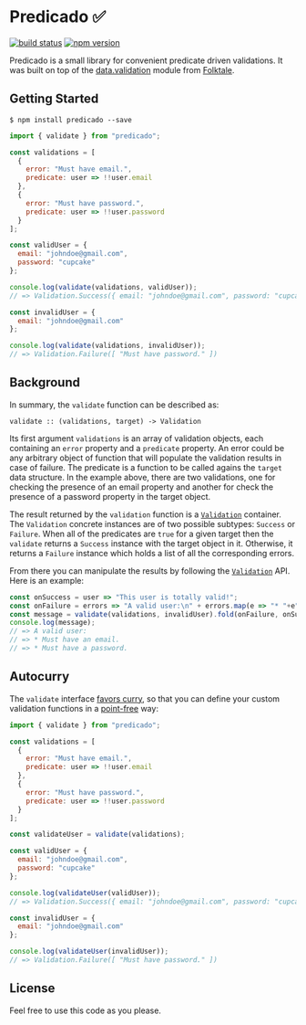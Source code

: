 # Predicado ✅ 

[![build status](https://travis-ci.org/vvgomes/predicado.svg?branch=master)](https://travis-ci.org/vvgomes/predicado)
[![npm version](https://img.shields.io/npm/v/predicado.svg)](https://www.npmjs.com/package/predicado)

Predicado is a small library for convenient predicate driven validations. It was built on top of the [data.validation](https://github.com/folktale/data.validation) module from [Folktale](http://folktalejs.org/).

## Getting Started

```
$ npm install predicado --save
```

```javascript
import { validate } from "predicado";

const validations = [
  {
    error: "Must have email.",
    predicate: user => !!user.email
  },
  {
    error: "Must have password.",
    predicate: user => !!user.password
  }
];

const validUser = {
  email: "johndoe@gmail.com",
  password: "cupcake"
};

console.log(validate(validations, validUser));
// => Validation.Success({ email: "johndoe@gmail.com", password: "cupcake" })

const invalidUser = {
  email: "johndoe@gmail.com"
};

console.log(validate(validations, invalidUser));
// => Validation.Failure([ "Must have password." ])

```

## Background

In summary, the `validate` function can be described as:

```
validate :: (validations, target) -> Validation
```

Its first argument `validations` is an array of validation objects, each containing an `error` property and a `predicate` property. An error could be any arbitrary object of function that will populate the validation results in case of failure. The predicate is a function to be called agains the `target` data structure. In the example above, there are two validations, one for checking the presence of an email property and another for check the presence of a password property in the target object.

The result returned by the `validation` function is a [`Validation`](https://github.com/folktale/data.validation) container. The `Validation` concrete instances are of two possible subtypes: `Success` or `Failure`. When all of the predicates are `true` for a given target then the `validate` returns a `Success` instance with the target object in it. Otherwise, it returns a `Failure` instance which holds a list of all the corresponding errors.

From there you can manipulate the results by following the [`Validation`](https://github.com/folktale/data.validation) API. Here is an example:

```javascript
const onSuccess = user => "This user is totally valid!";
const onFailure = errors => "A valid user:\n" + errors.map(e => "* "+e".").join("\n");
const message = validate(validations, invalidUser).fold(onFailure, onSuccess);
console.log(message);
// => A valid user:
// => * Must have an email.
// => * Must have a password.
```

## Autocurry

The `validate` interface [favors curry](http://fr.umio.us/favoring-curry/), so that you can define your custom validation functions in a [point-free](https://wiki.haskell.org/Pointfree) way:

```javascript
import { validate } from "predicado";

const validations = [
  {
    error: "Must have email.",
    predicate: user => !!user.email
  },
  {
    error: "Must have password.",
    predicate: user => !!user.password
  }
];

const validateUser = validate(validations);

const validUser = {
  email: "johndoe@gmail.com",
  password: "cupcake"
};

console.log(validateUser(validUser));
// => Validation.Success({ email: "johndoe@gmail.com", password: "cupcake" })

const invalidUser = {
  email: "johndoe@gmail.com"
};

console.log(validateUser(invalidUser));
// => Validation.Failure([ "Must have password." ])

```

## License

Feel free to use this code as you please.
